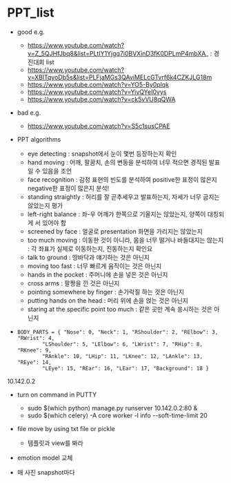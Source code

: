 # PPT_list

- good e.g.
  - https://www.youtube.com/watch?v=Z_5QJHfJbq8&list=PLtIY1Yjgq7i0BVXinD3fK0DPLmP4mbXA_ : 경진대회 list
  - https://www.youtube.com/watch?v=XBlTqyoDb5s&list=PLFjaMGs3QAviMELcGTvrf6k4CZKJLG18m
  - https://www.youtube.com/watch?v=YO5-By0plqk
  - https://www.youtube.com/watch?v=YivQYeI0vys
  - https://www.youtube.com/watch?v=ck5vVU8qQWA



- bad e.g.

  -  https://www.youtube.com/watch?v=S5c1susCPAE 

    

- PPT algorithms
  - eye detecting : snapshot에서 눈이 몇번 등장하는지 확인
  - hand moving : 어깨, 팔꿈치, 손의 변동을 분석하여 너무 적으면 경직된 발표일 수 있음을 조언
  - face recognition : 감정 표현의 빈도를 분석하여 positive한 표정이 많은지 negative한 표정이 많은지 분석!
  - standing straightly : 허리를 잘 곧추세우고 발표하는지, 자세가 너무 굽지는 않았는지 평가
  - left-right balance : 좌-우 어깨가 한쪽으로 기울지는 않았는지, 양쪽이 대칭되게 서 있어야 함
  - screened by face : 얼굴로 presentation 화면을 가리지는 않았는지
  - too much moving : 이동한 것이 아니라, 몸을 너무 떨거나 바들대지는 않는지 : 각 좌표가 실제로 이동하는지, 진동하는지 확인요
  - talk to ground : 땅바닥과 얘기하는 것은 아닌지
  - moving too fast : 너무 빠르게 움직이는 것은 아닌지
  - hands in the pocket : 주머니에 손을 넣은 것은 아닌지
  - cross arms : 팔짱을 낀 것은 아닌지
  - pointing somewhere by finger : 손가락질 하는 것은 아닌지
  - putting hands on the head : 머리 위에 손을 얹는 것은 아닌지
  - staring at the specific point too much : 같은 곳만 계속 응시하는 것은 아닌지

-     BODY_PARTS = { "Nose": 0, "Neck": 1, "RShoulder": 2, "RElbow": 3, "RWrist": 4,
              "LShoulder": 5, "LElbow": 6, "LWrist": 7, "RHip": 8, "RKnee": 9,
              "RAnkle": 10, "LHip": 11, "LKnee": 12, "LAnkle": 13, "REye": 14,
              "LEye": 15, "REar": 16, "LEar": 17, "Background": 18 }

10.142.0.2

- turn on command in PUTTY
  - sudo $(which python) manage.py runserver 10.142.0.2:80 &
  - sudo $(which celery) -A core worker -l info --soft-time-limit 20



- file move by using txt file or pickle
  - 템플릿과 view를 봐라



- emotion model 교체
- 매 사진 snapshot마다 